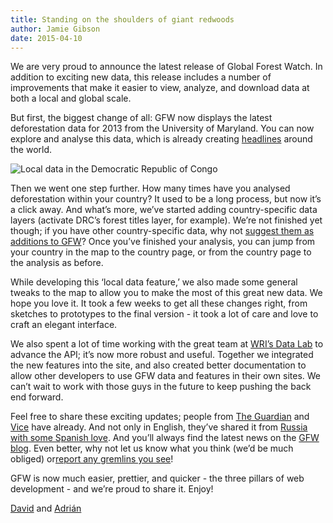 ```yaml
---
title: Standing on the shoulders of giant redwoods
author: Jamie Gibson
date: 2015-04-10
---
```


We are very proud to announce the latest release of Global Forest Watch.
In addition to exciting new data, this release includes a number of
improvements that make it easier to view, analyze, and download data at
both a local and global scale.

But first, the biggest change of all: GFW now displays the latest
deforestation data for 2013 from the University of Maryland. You can now
explore and analyse this data, which is already creating
[headlines](http://www.sciencemag.org/content/342/6160/850) around the
world.

![Local data in the Democratic Republic of Congo](/assets/images/posts/62_a.png)

Then we went one step further. How many times have you analysed
deforestation within your country? It used to be a long process, but now
it’s a click away. And what’s more, we’ve started adding
country-specific data layers (activate DRC’s forest titles layer, for
example). We’re not finished yet though; if you have other
country-specific data, why not [suggest them as additions to
GFW](http://www.globalforestwatch.org/getinvolved/share-data)? Once
you’ve finished your analysis, you can jump from your country in the map
to the country page, or from the country page to the analysis as before.

While developing this ‘local data feature,’ we also made some general
tweaks to the map to allow you to make the most of this great new data.
We hope you love it. It took a few weeks to get all these changes right,
from sketches to prototypes to the final version - it took a lot of care
and love to craft an elegant interface.

We also spent a lot of time working with the great team at [WRI’s Data
Lab](http://datalab.wri.org/) to advance the API; it’s now more robust
and useful. Together we integrated the new features into the site, and
also created better documentation to allow other developers to use GFW
data and features in their own sites. We can’t wait to work with those
guys in the future to keep pushing the back end forward.

Feel free to share these exciting updates; people from [The
Guardian](http://www.theguardian.com/sustainable-business/2015/mar/10/google-earth-engine-maps-forest-watch-deforestation-environment)
and
[Vice](http://motherboard.vice.com/read/the-world-lost-an-oklahoma-sized-amount-of-forest-in-2013-satellite-data-shows)
have already. And not only in English, they’ve shared it from [Russia
with some Spanish
love](http://actualidad.rt.com/ciencias/170423-parches-bosque-intacto-tierra).
And you’ll always find the latest news on the [GFW
blog](http://blog.globalforestwatch.org/). Even better, why not let us
know what you think (we’d be much obliged) or[report any gremlins you
see](https://github.com/Vizzuality/gfw/issues)!

GFW is now much easier, prettier, and quicker - the three pillars of web
development - and we’re proud to share it. Enjoy!

[David](http://www.vizzuality.com/team/david_gonzalez) and
[Adrián](http://www.vizzuality.com/team/adrian_perez)

